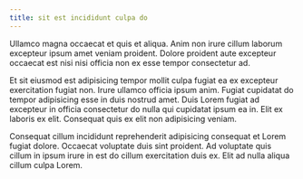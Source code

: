 ```yaml
---
title: sit est incididunt culpa do
---
```


Ullamco magna occaecat et quis et aliqua. Anim non irure cillum laborum excepteur ipsum amet veniam proident. Dolore proident aute excepteur occaecat est nisi nisi officia non ex esse tempor consectetur ad.

Et sit eiusmod est adipisicing tempor mollit culpa fugiat ea ex excepteur exercitation fugiat non. Irure ullamco officia ipsum anim. Fugiat cupidatat do tempor adipisicing esse in duis nostrud amet. Duis Lorem fugiat ad excepteur in officia consectetur do nulla qui cupidatat ipsum ea in. Elit ex laboris ex elit. Consequat quis ex elit non adipisicing veniam.

Consequat cillum incididunt reprehenderit adipisicing consequat et Lorem fugiat dolore. Occaecat voluptate duis sint proident. Ad voluptate quis cillum in ipsum irure in est do cillum exercitation duis ex. Elit ad nulla aliqua cillum culpa Lorem.